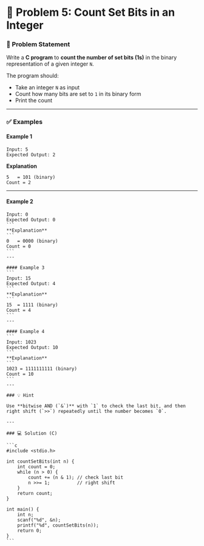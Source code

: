# 🧩 Problem 5: Count Set Bits in an Integer

### 📝 Problem Statement

Write a **C program** to **count the number of set bits (1s)** in the binary representation of a given integer `N`.

The program should:

* Take an integer `N` as input  
* Count how many bits are set to `1` in its binary form  
* Print the count  

---

### ✅ Examples

#### Example 1

```
Input: 5 
Expected Output: 2
```

**Explanation**
```
5   = 101 (binary) 
Count = 2
```
---

#### Example 2
````
Input: 0 
Expected Output: 0
```
**Explanation**
```
0   = 0000 (binary) 
Count = 0
```
---

#### Example 3
```
Input: 15 
Expected Output: 4
```
**Explanation**
```
15  = 1111 (binary) 
Count = 4
```
---

#### Example 4
```
Input: 1023 
Expected Output: 10
```
**Explanation**
```
1023 = 1111111111 (binary) 
Count = 10
```
---

### 💡 Hint

Use **bitwise AND (`&`)** with `1` to check the last bit, and then right shift (`>>`) repeatedly until the number becomes `0`.

---

### 💻 Solution (C)

```c
#include <stdio.h>

int countSetBits(int n) {
    int count = 0;
    while (n > 0) {
        count += (n & 1); // check last bit
        n >>= 1;          // right shift
    }
    return count;
}

int main() {
    int n;
    scanf("%d", &n);
    printf("%d", countSetBits(n));
    return 0;
}
```

